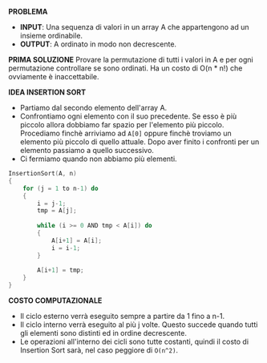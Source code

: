 **PROBLEMA**
- **INPUT**: Una sequenza di valori in un array A che appartengono ad un insieme ordinabile.
- **OUTPUT**: A ordinato in modo non decrescente.

**PRIMA SOLUZIONE**
Provare la permutazione di tutti i valori in A e per ogni permutazione controllare se sono ordinati.
Ha un costo di O(n * n!) che ovviamente è inaccettabile.

**IDEA INSERTION SORT**
- Partiamo dal secondo elemento dell'array A.
- Confrontiamo ogni elemento con il suo precedente. Se esso è più piccolo allora dobbiamo far spazio per l'elemento più piccolo. Procediamo finchè arriviamo ad `A[0]` oppure finchè troviamo un elemento più piccolo di quello attuale. Dopo aver finito i confronti per un elemento passiamo a quello successivo.
- Ci fermiamo quando non abbiamo più elementi.

``` C++
InsertionSort(A, n)
{
	for (j = 1 to n-1) do
	{
		i = j-1;
		tmp = A[j];
		
		while (i >= 0 AND tmp < A[i]) do
		{
			A[i+1] = A[i];
			i = i-1;
		}
		
		A[i+1] = tmp;
	}
}
```

**COSTO COMPUTAZIONALE**
- Il ciclo esterno verrà eseguito sempre a partire da 1 fino a n-1. 
- Il ciclo interno verrà eseguito al più j volte. Questo succede quando tutti gli elementi sono distinti ed in ordine decrescente.
- Le operazioni all'interno dei cicli sono tutte costanti, quindi il costo di Insertion Sort sarà, nel caso peggiore di `O(n^2)`.